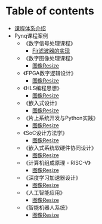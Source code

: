 # Table of contents

* [课程体系介绍](README.md)
* Pynq课程案例
    * 《数字信号处理课程》
        * [Fir滤波器的实现](https://github.com/louisliuwei/pynq_x_filter/blob/master/README.md)
    * 《数字图像处理课程》
        * [图像Resize](https://github.com/Xilinx/PYNQ-HelloWorld/blob/master/README.md)
    * 《FPGA数字逻辑设计》
        * [图像Resize](https://github.com/Xilinx/PYNQ-HelloWorld/blob/master/README.md)
    * 《HLS编程思想》
        * [图像Resize](https://github.com/Xilinx/PYNQ-HelloWorld/blob/master/README.md)
    * 《嵌入式设计》
        * [图像Resize](https://github.com/Xilinx/PYNQ-HelloWorld/blob/master/README.md)
    * 《片上系统开发与Python实践》
        * [图像Resize](https://github.com/Xilinx/PYNQ-HelloWorld/blob/master/README.md)
    * 《SoC设计方法学》
        * [图像Resize](https://github.com/Xilinx/PYNQ-HelloWorld/blob/master/README.md)
    * 《嵌入式系统软硬件协同设计》
        * [图像Resize](https://github.com/Xilinx/PYNQ-HelloWorld/blob/master/README.md)
    * 《计算机组成原理 - RISC-V》
        * [图像Resize](https://github.com/Xilinx/PYNQ-HelloWorld/blob/master/README.md)
    * 《深度学习加速器设计》
        * [图像Resize](https://github.com/Xilinx/PYNQ-HelloWorld/blob/master/README.md)
    * 《人工智能应用》
        * [图像Resize](https://github.com/Xilinx/PYNQ-HelloWorld/blob/master/README.md)
    * 《智能机器人系统》
        * [图像Resize](https://github.com/Xilinx/PYNQ-HelloWorld/blob/master/README.md)